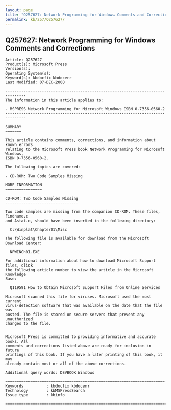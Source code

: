 ```yaml
---
layout: page
title: "Q257627: Network Programming for Windows Comments and Corrections"
permalink: kb/257/Q257627/
---
```


## Q257627: Network Programming for Windows Comments and Corrections

	Article: Q257627
	Product(s): Microsoft Press
	Version(s): 
	Operating System(s): 
	Keyword(s): kbdocfix kbdocerr
	Last Modified: 07-DEC-2000
	
	-------------------------------------------------------------------------------
	The information in this article applies to:
	
	- MSPRESS Network Programming for Microsoft Windows ISBN 0-7356-0560-2 
	-------------------------------------------------------------------------------
	
	SUMMARY
	=======
	
	This article contains comments, corrections, and information about known errors
	relating to the Microsoft Press book Network Programming for Microsoft Windows,
	ISBN 0-7356-0560-2.
	
	The following topics are covered:
	
	- CD-ROM: Two Code Samples Missing
	
	MORE INFORMATION
	================
	
	CD-ROM: Two Code Samples Missing
	--------------------------------
	
	Two code samples are missing from the companion CD-ROM. These files, Findname.c
	and Astat.c, should have been inserted in the following directory:
	
	  C:\Winplat\Chapter01\Misc
	
	The following file is available for download from the Microsoft Download Center:
	
	  NPWINCh01.EXE
	
	For additional information about how to download Microsoft Support files, click
	the following article number to view the article in the Microsoft Knowledge
	Base:
	
	  Q119591 How to Obtain Microsoft Support Files from Online Services
	
	Microsoft scanned this file for viruses. Microsoft used the most current
	virus-detection software that was available on the date that the file was
	posted. The file is stored on secure servers that prevent any unauthorized
	changes to the file.
	
	
	Microsoft Press is committed to providing informative and accurate books. All
	comments and corrections listed above are ready for inclusion in future
	printings of this book. If you have a later printing of this book, it may
	already contain most or all of the above corrections.
	
	Additional query words: DEVBOOK Windows
	
	======================================================================
	Keywords          : kbdocfix kbdocerr 
	Technology        : kbMSPressSearch
	Issue type        : kbinfo
	
	=============================================================================
	
